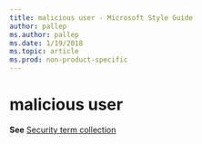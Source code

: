 ```yaml
---
title: malicious user - Microsoft Style Guide
author: pallep
ms.author: pallep
ms.date: 1/19/2018
ms.topic: article
ms.prod: non-product-specific
---
```


# malicious user

**See** [Security term collection](/style-guide/a-z-word-list-term-collections/term-collections/security-terms)
